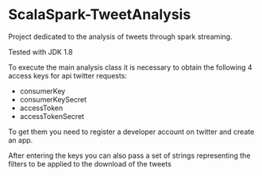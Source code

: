 # ScalaSpark-TweetAnalysis

Project dedicated to the analysis of tweets through spark streaming.

Tested with JDK 1.8

To execute the main analysis class it is necessary to obtain the following 4 access keys for api twitter requests:
* consumerKey
* consumerKeySecret
* accessToken
* accessTokenSecret

To get them you need to register a developer account on twitter and create an app.

After entering the keys you can also pass a set of strings representing the filters to be applied to the download of the tweets